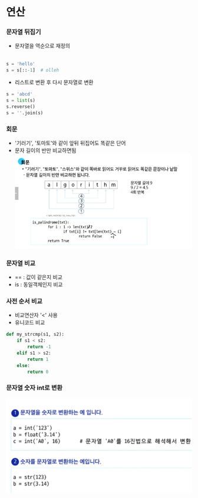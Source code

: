 # 연산

### 문자열 뒤집기

- 문자열을 역순으로 재정의

```python

s = 'hello'
s = s[::-1]  # olleh
```

- 리스트로 변환 후 다시 문자열로 변환

```python
s = 'abcd'
s = list(s)
s.reverse()
s = ''.join(s)
```

### 회문

- '기러기', '토마토'와 같이 앞뒤 뒤집어도 똑같은 단어
- 문자 길이의 반만 비교하면됨
  ![img.png](img.png)

### 문자열 비교

- == : 값이 같은지 비교
- is : 동일객체인지 비교

### 사전 순서 비교

- 비교연산자 '<' 사용
- 유니코드 비교

```python
def my_strcmp(s1, s2):
    if s1 < s2:
        return -1
    elif s1 > s2:
        return 1
    else:
        return 0
```
### 문자열 숫자 int로 변환
![img_1.png](img_1.png)

